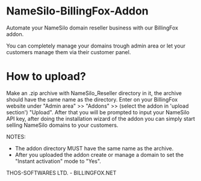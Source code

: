 # NameSilo-BillingFox-Addon

Automate your NameSilo domain reseller business with our BillingFox addon.

You can completely manage your domains trough admin area or let your customers manage them via their customer panel.

# How to upload?

Make an .zip archive with NameSilo_Reseller directory in it, the archive should have the same name as the directory.
Enter on your BillingFox website under "Admin area" >> "Addons" >> (select the addon in 'upload section') "Upload".
After that you will be prompted to input your NameSilo API key, after doing the installation wizard of the addon you can simply start selling NameSilo domains to your customers.

NOTES:
- The addon directory MUST have the same name as the archive.
- After you uploaded the addon create or manage a domain to set the "Instant activation" mode to "Yes".


THOS-SOFTWARES LTD. - BILLINGFOX.NET
